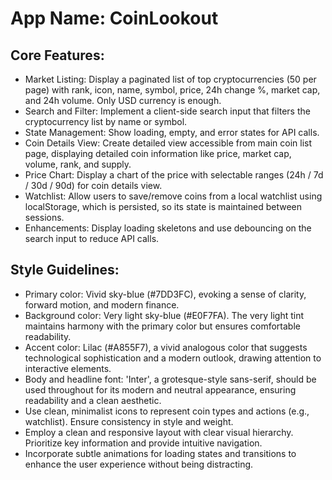 # **App Name**: CoinLookout

## Core Features:

- Market Listing: Display a paginated list of top cryptocurrencies (50 per page) with rank, icon, name, symbol, price, 24h change %, market cap, and 24h volume. Only USD currency is enough.
- Search and Filter: Implement a client-side search input that filters the cryptocurrency list by name or symbol.
- State Management: Show loading, empty, and error states for API calls.
- Coin Details View: Create detailed view accessible from main coin list page, displaying detailed coin information like price, market cap, volume, rank, and supply.
- Price Chart: Display a chart of the price with selectable ranges (24h / 7d / 30d / 90d) for coin details view.
- Watchlist: Allow users to save/remove coins from a local watchlist using localStorage, which is persisted, so its state is maintained between sessions.
- Enhancements: Display loading skeletons and use debouncing on the search input to reduce API calls.

## Style Guidelines:

- Primary color: Vivid sky-blue (#7DD3FC), evoking a sense of clarity, forward motion, and modern finance.
- Background color: Very light sky-blue (#E0F7FA). The very light tint maintains harmony with the primary color but ensures comfortable readability.
- Accent color: Lilac (#A855F7), a vivid analogous color that suggests technological sophistication and a modern outlook, drawing attention to interactive elements.
- Body and headline font: 'Inter', a grotesque-style sans-serif, should be used throughout for its modern and neutral appearance, ensuring readability and a clean aesthetic.
- Use clean, minimalist icons to represent coin types and actions (e.g., watchlist). Ensure consistency in style and weight.
- Employ a clean and responsive layout with clear visual hierarchy. Prioritize key information and provide intuitive navigation.
- Incorporate subtle animations for loading states and transitions to enhance the user experience without being distracting.
